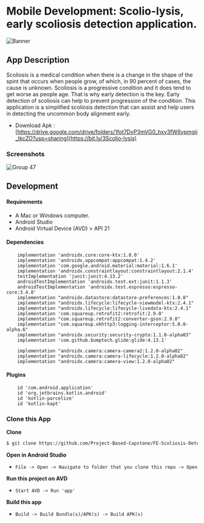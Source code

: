 # Mobile Development: Scolio-lysis, early scoliosis detection application.
![Banner](https://user-images.githubusercontent.com/58366968/173171200-fcba3420-ee06-4fe2-bd7a-5c8140480435.png)


## App Description
Scoliosis is a medical condition when there is a change in the shape of the spint that occurs when people grow, of which, in 90 percent of cases, the cause is unknown. Scoliosis is a progressive condition and it does tend to get worse as people age. That is why early detection is the key. Early detection of scoliosis can help to prevent progression of the condition. This application is a simplified scoliosis detection that can assist and help users in detecting the uncommon body alignment early.


* Download Apk : [https://drive.google.com/drive/folders/1fot7DyP3mVG0_hxy3fW6ypmgij_tkcZO?usp=sharing](https://bit.ly/3Scolio-lysis)


### Screenshots
![Group 47](https://user-images.githubusercontent.com/58366968/173171368-282350d3-dd69-4a7c-8c82-5247fda4c0aa.png)


## Development

#### Requirements
* A Mac or Windows computer.
* Android Studio
* Android Virtual Device (AVD) > API 21

#### Dependencies
```Gradle
    implementation 'androidx.core:core-ktx:1.8.0'
    implementation 'androidx.appcompat:appcompat:1.4.2'
    implementation 'com.google.android.material:material:1.6.1'
    implementation 'androidx.constraintlayout:constraintlayout:2.1.4'
    testImplementation 'junit:junit:4.13.2'
    androidTestImplementation 'androidx.test.ext:junit:1.1.3'
    androidTestImplementation 'androidx.test.espresso:espresso-core:3.4.0'
    implementation "androidx.datastore:datastore-preferences:1.0.0"
    implementation "androidx.lifecycle:lifecycle-viewmodel-ktx:2.4.1"
    implementation "androidx.lifecycle:lifecycle-livedata-ktx:2.4.1"
    implementation 'com.squareup.retrofit2:retrofit:2.9.0'
    implementation "com.squareup.retrofit2:converter-gson:2.9.0"
    implementation "com.squareup.okhttp3:logging-interceptor:5.0.0-alpha.6"
    implementation "androidx.security:security-crypto:1.1.0-alpha03"
    implementation 'com.github.bumptech.glide:glide:4.13.1'

    implementation "androidx.camera:camera-camera2:1.2.0-alpha02"
    implementation "androidx.camera:camera-lifecycle:1.2.0-alpha02"
    implementation "androidx.camera:camera-view:1.2.0-alpha02"
```

#### Plugins
```
    id 'com.android.application'
    id 'org.jetbrains.kotlin.android'
    id 'kotlin-parcelize'
    id 'kotlin-kapt'
```
### Clone this App

**Clone**
```bash
$ git clone https://github.com/Project-Based-Capstone/FE-Scoliosis-Detection.git
```

**Open in Android Studio**
* `File -> Open -> Navigate to folder that you clone this repo -> Open`

**Run this project on AVD**
* `Start AVD -> Run 'app'`

**Build this app**
* `Build -> Build Bundle(s)/APK(s) -> Build APK(s)`
